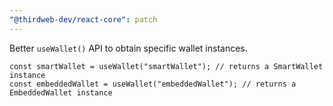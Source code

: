 ```yaml
---
"@thirdweb-dev/react-core": patch
---
```


Better `useWallet()` API to obtain specific wallet instances.

```
const smartWallet = useWallet("smartWallet"); // returns a SmartWallet instance
const embeddedWallet = useWallet("embeddedWallet"); // returns a EmbeddedWallet instance
```
